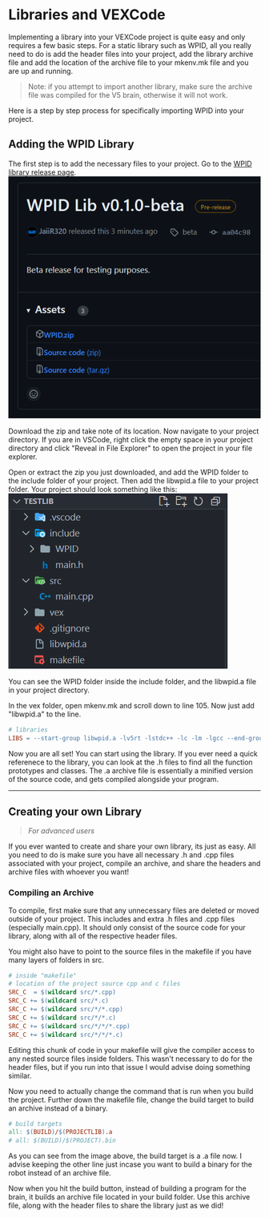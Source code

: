 # Libraries and VEXCode

Implementing a library into your VEXCode project is quite easy and only requires a few basic steps. For a static library such as WPID, all you really need to do is add the header files into your project, add the library archive file and add the location of the archive file to your mkenv.mk file and you are up and running.

> Note: if you attempt to import another library, make sure the archive file was compiled for the V5 brain, otherwise it will not work.

Here is a step by step process for specifically importing WPID into your project.

## Adding the WPID Library
The first step is to add the necessary files to your project. Go to the [WPID library release page](https://github.com/AustinRebello/WPID-Library/releases/).
![Alt text](image.png)

Download the zip and take note of its location. Now navigate to your project directory. If you are in VSCode, right click the empty space in your project directory and click "Reveal in File Explorer" to open the project in your file explorer.

Open or extract the zip you just downloaded, and add the WPID folder to the include folder of your project. Then add the libwpid.a file to your project folder.
Your project should look something like this:
![Project files](image-1.png)

You can see the WPID folder inside the include folder, and the libwpid.a file in your project directory. 

In the vex folder, open mkenv.mk and scroll down to line 105. Now just add "libwpid.a" to the line.

```makefile
# libraries
LIBS = --start-group libwpid.a -lv5rt -lstdc++ -lc -lm -lgcc --end-group
```

Now you are all set! You can start using the library. If you ever need a quick referenece to the library, you can look at the .h files to find all the function prototypes and classes. The .a archive file is essentially a minified version of the source code, and gets compiled alongside your program. 

---
## Creating your own Library 
> *For advanced users*

If you ever wanted to create and share your own library, its just as easy. All you need to do is make sure you have all necessary .h and .cpp files associated with your project, compile an archive, and share the headers and archive files with whoever you want!

### Compiling an Archive
To compile, first make sure that any unnecessary files are deleted or moved outside of your project. This includes and extra .h files and .cpp files (especially main.cpp). It should only consist of the source code for your library, along with all of the respective header files. 

You might also have to point to the source files in the makefile if you have many layers of folders in src.
```makefile
# inside "makefile"
# location of the project source cpp and c files
SRC_C  = $(wildcard src/*.cpp) 
SRC_C += $(wildcard src/*.c)
SRC_C += $(wildcard src/*/*.cpp) 
SRC_C += $(wildcard src/*/*.c)
SRC_C += $(wildcard src/*/*/*.cpp)
SRC_C += $(wildcard src/*/*/*.c)
```
Editing this chunk of code in your makefile will give the compiler access to any nested source files inside folders. This wasn't necessary to do for the header files, but if you run into that issue I would advise doing something similar.

Now you need to actually change the command that is run when you build the project. Further down the makefile file, change the build target to build an archive instead of a binary.
```makefile
# build targets
all: $(BUILD)/$(PROJECTLIB).a
# all: $(BUILD)/$(PROJECT).bin
```
As you can see from the image above, the build target is a .a file now. I advise keeping the other line just incase you want to build a binary for the robot instead of an archive file. 

Now when you hit the build button, instead of building a program for the brain, it builds an archive file located in your build folder. Use this archive file, along with the header files to share the library just as we did!